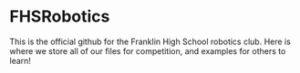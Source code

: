 # FHSRobotics



This is the official github for the Franklin High School robotics club. Here is where we store all of our files for competition, and examples for others to learn!
